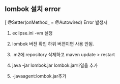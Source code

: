 lombok 설치 error
---
[ @Setter(onMethod_ = @Autowired) Error 
발생시

1. eclipse.ini -vm 설정
2.  lombok 버전 확인
하위 버젼이면 사용 안됨.
3. .m2에 repository 삭제하고 
 maven update > restart
4. java -jar lombok.jar
lombok.jar파일을 추가 

5. -javaagent:lombok.jar추가